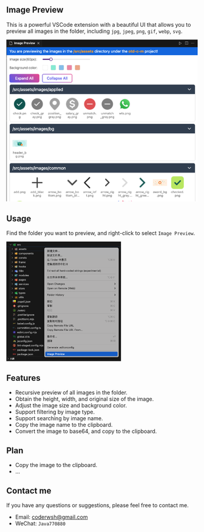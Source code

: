 ## Image Preview

This is a powerful VSCode extension with a beautiful UI that allows you to preview all images in the folder, including `jpg`, `jpeg`, `png`, `gif`, `webp`, `svg`.

![image-preview](./assets/webview.png)

## Usage

Find the folder you want to preview, and right-click to select `Image Preview`.

<img src="./assets/example.png" alt="image-preview" width="60%" />

## Features

- Recursive preview of all images in the folder.
- Obtain the height, width, and original size of the image.
- Adjust the image size and background color.
- Support filtering by image type.
- Support searching by image name.
- Copy the image name to the clipboard.
- Convert the image to base64, and copy to the clipboard.

## Plan

- Copy the image to the clipboard.
- ...

## Contact me

If you have any questions or suggestions, please feel free to contact me.

- Email: [coderwsh@gmail.com](mailto:coderwsh@gmail.com)
- WeChat: `Java770880`
